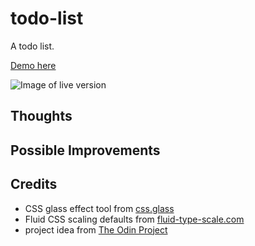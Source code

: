 # todo-list

A todo list.

[Demo here](https://casssb.github.io/todo-list/)

![Image of live version](./src/img/todolist.png)

## Thoughts



## Possible Improvements


## Credits
* CSS glass effect tool from [css.glass](css.glass)
* Fluid CSS scaling defaults from [fluid-type-scale.com](https://www.fluid-type-scale.com/)
* project idea from [The Odin Project](https://www.theodinproject.com/lessons/node-path-todo-list)